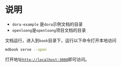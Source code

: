 # 说明

* `dora-example` 是`dora`示例文档的目录
* `openloong`是`openloong`项目文档的目录

文档运行，进入到`book`目录下，运行以下命令打开本地访问

```bash
mdbook serve --open
```

打开地址[`http://localhost:3000`](http://localhost:3000)即可访问。